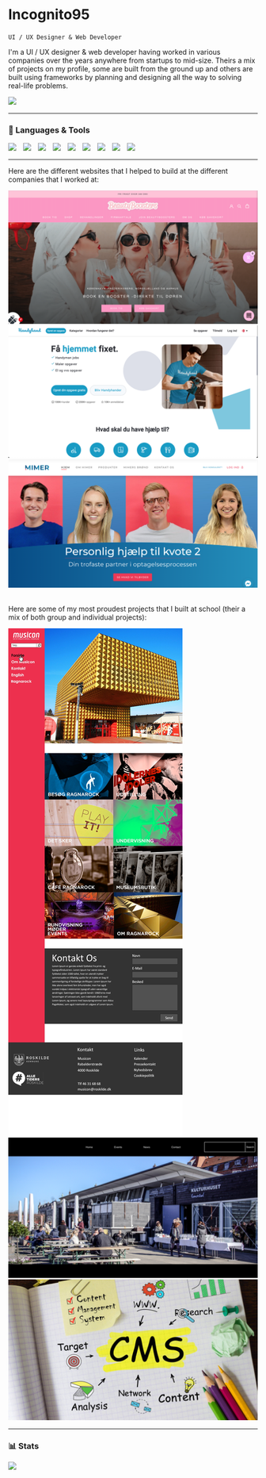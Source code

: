 <!-- <link href="https://cdn.jsdelivr.net/npm/bootstrap@5.2.3/dist/css/bootstrap.min.css" rel="stylesheet" integrity="sha384-rbsA2VBKQhggwzxH7pPCaAqO46MgnOM80zW1RWuH61DGLwZJEdK2Kadq2F9CUG65" crossorigin="anonymous"> -->

# Incognito95
`UI / UX Designer & Web Developer`
<p>I'm a UI / UX designer & web developer having worked in various companies over the years anywhere from startups to mid-size. Theirs a mix of projects on my profile, some are built from the ground up and others are built using frameworks by planning and designing all the way to solving real-life problems.
</p>
<a href="https://www.linkedin.com/in/daniel-pedersen-14a180168/" target="_blank" alt="Linkedin">
    <img src="https://img.shields.io/badge/LinkedIn-0077B5?style=for-the-badge&logo=linkedin&logoColor=white">
</a>
<hr>

<h3>🧰 Languages & Tools</h3>
<img src="https://cdn.jsdelivr.net/gh/devicons/devicon/icons/html5/html5-plain.svg" width="40" class="mt-3" style="padding-right: 10px" />
<img src="https://cdn.jsdelivr.net/gh/devicons/devicon/icons/css3/css3-plain.svg" width="40" class="mt-3" style="padding-right: 10px"  />
<img src="https://cdn.jsdelivr.net/gh/devicons/devicon/icons/javascript/javascript-plain.svg" width="40" class="mt-3" style="padding-right: 10px" />
<img src="https://cdn.jsdelivr.net/gh/devicons/devicon/icons/react/react-original.svg" width="40" class="mt-3" style="padding-right: 10px" />
<img src="https://cdn.jsdelivr.net/gh/devicons/devicon/icons/vuejs/vuejs-original.svg" width="40" class="mt-3" style="padding-right: 10px"  />
<img src="https://cdn.jsdelivr.net/gh/devicons/devicon/icons/nodejs/nodejs-original.svg" width="40" class="mt-3" style="padding-right: 10px" />
<img src="https://cdn.jsdelivr.net/gh/devicons/devicon/icons/github/github-original.svg" width="40" class="mt-3" style="padding-right: 10px" />
<img src="https://cdn.jsdelivr.net/gh/devicons/devicon/icons/bootstrap/bootstrap-original.svg" width="40" class="mt-3" style="padding-right: 10px" />
<img src="https://cdn.jsdelivr.net/gh/devicons/devicon/icons/vuetify/vuetify-original.svg" width="40" class="mt-3" style="padding-right: 10px" />
<hr>

<p>Here are the different websites that I helped to build at the different companies that I worked at:</p>
<div class="text-center">
  <div class="row align-items-start">
    <div class="col">
      <img src="./images/beautyboosters.png" alt="BeautyBoosters"/>  
    </div>
    <div class="col">
       <img src="./images/handyhandy.png" alt="HandyHandy"/>
    </div>
    <div class="col">
       <img src="./images/mimer.png" alt="Mimer"/>
    </div>
  </div>
</div>

<p class="mt-5"><br>Here are some of my most proudest projects that I built at school (their a mix of both group and individual projects):
<div class="text-center">
  <div class="row align-items-start">
    <div class="col">
      <img src="./images/musicon.jpeg" alt="Musicon" />  
    </div>
    <div class="col">
       <img src="./images/kulturhuset.png" alt="Kulturhuset"/>
    </div>
    <div class="col">
       <img src="./images/cms.jpeg" alt="Content Management System"/>
    </div>
  </div>
</div>

<hr>

<h3>📊 Stats</h3>
<img src="https://github-readme-stats.vercel.app/api?username=incognito95&show_icons=true&theme=dark" />
